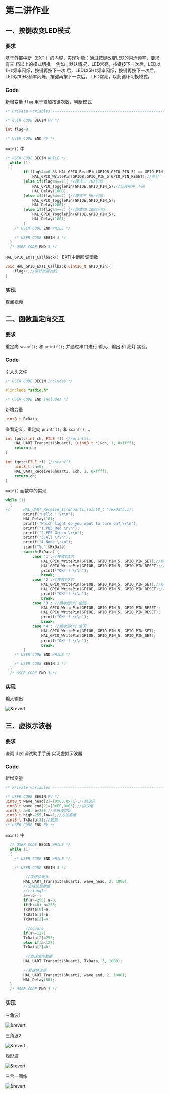 # 第二讲作业

## 一、按键改变LED模式

### 要求

基于外部中断（EXTI）的内容，实现功能：通过按键改变LED的闪烁频率，要求有三 档以上的模式切换。 例如：默认情况，LED常亮，按键按下一次后，LED以1Hz频率闪烁，按键再按下一次 后，LED以5Hz频率闪烁，按键再按下一次后，LED以10Hz频率闪烁，按键再按下一次后， LED常亮，以此循环切换模式。

### Code

新增变量 `flag` 用于累加按键次数，判断模式

```C
/* Private variables ---------------------------------------------------------*/

/* USER CODE BEGIN PV */

int flag=0;

/* USER CODE END PV */
```

`main()` 中

```C
/* USER CODE BEGIN WHILE */
  while (1)
  {
		if(flag%4==0 && HAL_GPIO_ReadPin(GPIOB,GPIO_PIN_5) == GPIO_PIN_SET) { //模式一（初始状态） 并且灯灭
			HAL_GPIO_WritePin(GPIOB,GPIO_PIN_5,GPIO_PIN_RESET);//亮灯
		}else if(flag%4==1){ //模式二 1Hz闪烁
			HAL_GPIO_TogglePin(GPIOB,GPIO_PIN_5);//反转电平 下同
			HAL_Delay(1000);
		}else if(flag%4==2) {//模式三 5Hz闪烁
			HAL_GPIO_TogglePin(GPIOB,GPIO_PIN_5);
			HAL_Delay(200);
		}else if(flag%4==3) {//模式四 10Hz闪烁
			HAL_GPIO_TogglePin(GPIOB,GPIO_PIN_5);
			HAL_Delay(100);
		}
    /* USER CODE END WHILE */
      
    /* USER CODE BEGIN 3 */
  }
  /* USER CODE END 3 */
```

`HAL_GPIO_EXTI_Callback(）` EXTI中断回调函数

```C
void HAL_GPIO_EXTI_Callback(uint16_t GPIO_Pin){
	flag++;//累计按键次数
}
```

### 实现

查阅视频

## 二、函数重定向交互

### 要求

重定向 `scanf();` 和 `printf();` 并通过串口进行 输入、输出 和 亮灯 实验。

### Code

引入头文件

```C
/* USER CODE BEGIN Includes */

# include "stdio.h"

/* USER CODE END Includes */
```

新增变量

```C
uint8_t RxData;
```

查看定义，重定向 `printf();` 和 `scanf();` 。

```C
int fputc(int ch, FILE *f) {//printf()
	HAL_UART_Transmit(&huart1, (uint8_t *)&ch, 1, 0xffff);
	return ch;
}

int fgetc(FILE *f) {//scanf()
	uint8_t ch=0;
	HAL_UART_Receive(&huart1, &ch, 1, 0xffff);
	return ch;
}
```

`main()` 函数中的实现

```C
while (1)
  {
//		HAL_UART_Receive_IT(&huart1,(uint8_t *)RxData,1);
		printf("Hello !!\r\n");
		HAL_Delay(10);
		printf("Which light do you want to turn on? \r\n");
		printf("1.PB5_Red \r\n");
		printf("2.PE5_Green \r\n");
		printf("3.All \r\n");
		printf("4.None \r\n");
		scanf("%c",&RxData);
		switch(RxData) {
			case '1'://接收到1时
				HAL_GPIO_WritePin(GPIOE, GPIO_PIN_5, GPIO_PIN_SET);//绿灯灭
				HAL_GPIO_WritePin(GPIOB, GPIO_PIN_5, GPIO_PIN_RESET);//红灯亮
				printf("OK!!! \r\n");
				break;
			case '2'://接收到2时
				HAL_GPIO_WritePin(GPIOB, GPIO_PIN_5, GPIO_PIN_SET);//绿灯亮
				HAL_GPIO_WritePin(GPIOE, GPIO_PIN_5, GPIO_PIN_RESET);//红灯灭
				printf("OK!!! \r\n");
				break;
			case '3': //接收到3时 全亮
				HAL_GPIO_WritePin(GPIOB, GPIO_PIN_5, GPIO_PIN_RESET);
				HAL_GPIO_WritePin(GPIOE, GPIO_PIN_5, GPIO_PIN_RESET);
				printf("OK!!! \r\n");
				break;
			case '4': //接收到4时 全灭
				HAL_GPIO_WritePin(GPIOB, GPIO_PIN_5, GPIO_PIN_SET);
				HAL_GPIO_WritePin(GPIOE, GPIO_PIN_5, GPIO_PIN_SET);
				printf("OK!!! \r\n");
				break;
		}
    /* USER CODE END WHILE */

    /* USER CODE BEGIN 3 */
  }
  /* USER CODE END 3 */
```

### 实现

输入输出

![&revert](./images/test2.png)

## 三、虚拟示波器

### 要求

查阅 山外调试助手手册 实现虚拟示波器

### Code

新增变量

```C
/* Private variables ---------------------------------------------------------*/

/* USER CODE BEGIN PV */
uint8_t wave_head[2]={0x03,0xFC};//协议头
uint8_t wave_end[2]={0xFC,0x03};//协议尾
uint8_t a=0, b=255;//三角波初始
uint8_t high=255,low=1;//方波高低
uint8_t TxData[3];//数据
/* USER CODE END PV */
```

`main()` 中

```C
  /* USER CODE BEGIN WHILE */
  while (1)
  {
    /* USER CODE END WHILE */

    /* USER CODE BEGIN 3 */
		
      	 //发送协议头
		HAL_UART_Transmit(&huart1, wave_head, 2, 1000);
		//生成波型数据
		//triangle
		a++;b--;
		if(a>=255) a=0;
		if(b<=0) b=255;
		TxData[0]=a;
		TxData[1]=b;
		TxData[2]=0;
      
      	 //square
		if(a>=127) 
		TxData[2]=255;
		else if(a<127) 
		TxData[2]=0;
      
      	 //发送波形数据
		HAL_UART_Transmit(&huart1, TxData, 3, 1000);
      
      	//发送协议尾
		HAL_UART_Transmit(&huart1, wave_end, 2, 1000);
		HAL_Delay(50);
  }
  /* USER CODE END 3 */
```

### 实现

三角波1

![&revert](./images/test3_wave1.png)

三角波2

![&revert](./images/test3_wave2.png)

矩形波

![&revert](./images/test3_wave3.png)

三合一图像

![&revert](./images/test3_all.png)